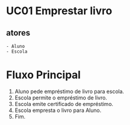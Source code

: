 # UC01 Emprestar livro

## atores
    - Aluno
    - Escola
# Fluxo Principal
1. Aluno pede empréstimo de livro para escola.
2. Escola permite o empréstimo de livro.
3. Escola emite certificado de empréstimo.
4. Escola empresta o livro para Aluno.
5. Fim.
